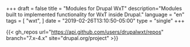 +++
draft = false
title = "Modules for Drupal WxT"
description="Modules built to implemented functionality for WxT inside Drupal."
language = "en"
tags = [
    "wxt",
]
date = "2019-02-26T13:10:50-05:00"
type = "single"
+++

{{< gh_repos url="https://api.github.com/users/drupalwxt/repos" branch="7.x-4.x" site="drupal.org/project" >}}
